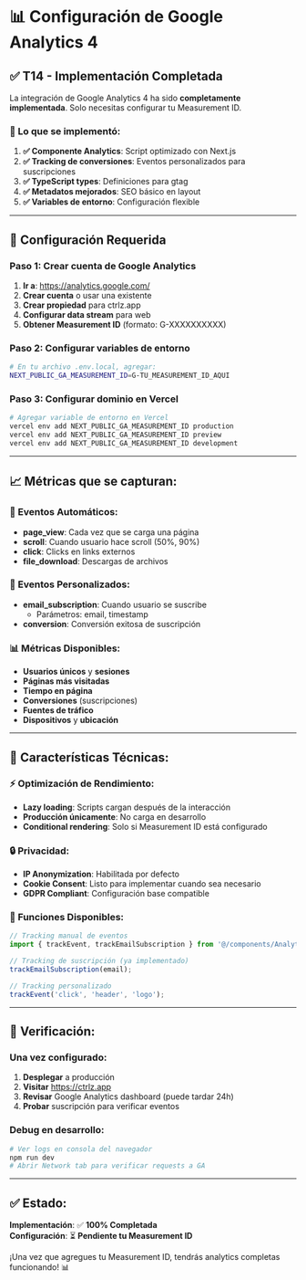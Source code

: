 # 📊 Configuración de Google Analytics 4

## ✅ T14 - Implementación Completada

La integración de Google Analytics 4 ha sido **completamente implementada**. Solo necesitas configurar tu Measurement ID.

### 🎯 Lo que se implementó:

1. **✅ Componente Analytics**: Script optimizado con Next.js
2. **✅ Tracking de conversiones**: Eventos personalizados para suscripciones
3. **✅ TypeScript types**: Definiciones para gtag
4. **✅ Metadatos mejorados**: SEO básico en layout
5. **✅ Variables de entorno**: Configuración flexible

---

## 🔧 Configuración Requerida

### Paso 1: Crear cuenta de Google Analytics

1. **Ir a**: https://analytics.google.com/
2. **Crear cuenta** o usar una existente
3. **Crear propiedad** para ctrlz.app
4. **Configurar data stream** para web
5. **Obtener Measurement ID** (formato: G-XXXXXXXXXX)

### Paso 2: Configurar variables de entorno

```bash
# En tu archivo .env.local, agregar:
NEXT_PUBLIC_GA_MEASUREMENT_ID=G-TU_MEASUREMENT_ID_AQUI
```

### Paso 3: Configurar dominio en Vercel

```bash
# Agregar variable de entorno en Vercel
vercel env add NEXT_PUBLIC_GA_MEASUREMENT_ID production
vercel env add NEXT_PUBLIC_GA_MEASUREMENT_ID preview  
vercel env add NEXT_PUBLIC_GA_MEASUREMENT_ID development
```

---

## 📈 Métricas que se capturan:

### 🔄 Eventos Automáticos:
- **page_view**: Cada vez que se carga una página
- **scroll**: Cuando usuario hace scroll (50%, 90%)
- **click**: Clicks en links externos
- **file_download**: Descargas de archivos

### 🎯 Eventos Personalizados:
- **email_subscription**: Cuando usuario se suscribe
  - Parámetros: email, timestamp
- **conversion**: Conversión exitosa de suscripción

### 📊 Métricas Disponibles:
- **Usuarios únicos** y **sesiones**
- **Páginas más visitadas**
- **Tiempo en página**
- **Conversiones** (suscripciones)
- **Fuentes de tráfico**
- **Dispositivos** y **ubicación**

---

## 🚀 Características Técnicas:

### ⚡ Optimización de Rendimiento:
- **Lazy loading**: Scripts cargan después de la interacción
- **Producción únicamente**: No carga en desarrollo
- **Conditional rendering**: Solo si Measurement ID está configurado

### 🔒 Privacidad:
- **IP Anonymization**: Habilitada por defecto
- **Cookie Consent**: Listo para implementar cuando sea necesario
- **GDPR Compliant**: Configuración base compatible

### 📱 Funciones Disponibles:

```typescript
// Tracking manual de eventos
import { trackEvent, trackEmailSubscription } from '@/components/Analytics';

// Tracking de suscripción (ya implementado)
trackEmailSubscription(email);

// Tracking personalizado
trackEvent('click', 'header', 'logo');
```

---

## 🧪 Verificación:

### Una vez configurado:
1. **Desplegar** a producción
2. **Visitar** https://ctrlz.app
3. **Revisar** Google Analytics dashboard (puede tardar 24h)
4. **Probar** suscripción para verificar eventos

### Debug en desarrollo:
```bash
# Ver logs en consola del navegador
npm run dev
# Abrir Network tab para verificar requests a GA
```

---

## ✅ Estado:

**Implementación**: ✅ **100% Completada**  
**Configuración**: ⏳ **Pendiente tu Measurement ID**

¡Una vez que agregues tu Measurement ID, tendrás analytics completas funcionando! 📊